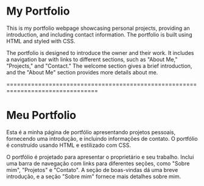 # My Portfolio

This is my portfolio webpage showcasing personal projects, providing an introduction, and including contact information. The portfolio is built using HTML and styled with CSS.

The portfolio is designed to introduce the owner and their work. It includes a navigation bar with links to different sections, such as "About Me," "Projects," and "Contact." The welcome section gives a brief introduction, and the "About Me" section provides more details about me.

================================================================================

# Meu Portfolio

Esta é a minha página de portfólio apresentando projetos pessoais, fornecendo uma introdução, e incluindo informações de contato. O portfólio é construído usando HTML e estilizado com CSS.

O portfólio é projetado para apresentar o proprietário e seu trabalho. Inclui uma barra de navegação com links para diferentes seções, como "Sobre mim", "Projetos" e "Contato". A seção de boas-vindas dá uma breve introdução, e a seção "Sobre mim" fornece mais detalhes sobre mim.
